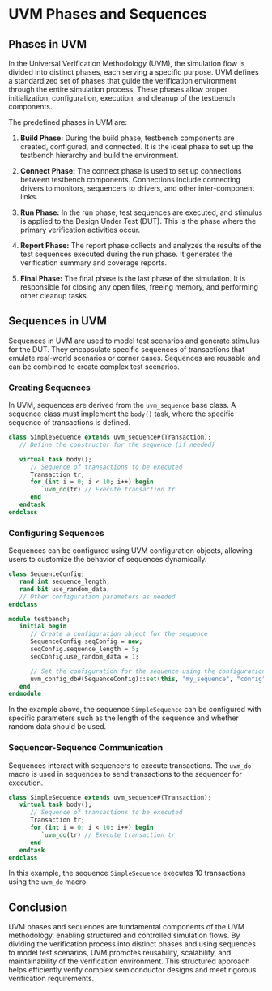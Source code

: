 # UVM Phases and Sequences

## Phases in UVM

In the Universal Verification Methodology (UVM), the simulation flow is divided into distinct phases, each serving a specific purpose. UVM defines a standardized set of phases that guide the verification environment through the entire simulation process. These phases allow proper initialization, configuration, execution, and cleanup of the testbench components.

The predefined phases in UVM are:

1. **Build Phase:** During the build phase, testbench components are created, configured, and connected. It is the ideal phase to set up the testbench hierarchy and build the environment.

2. **Connect Phase:** The connect phase is used to set up connections between testbench components. Connections include connecting drivers to monitors, sequencers to drivers, and other inter-component links.

3. **Run Phase:** In the run phase, test sequences are executed, and stimulus is applied to the Design Under Test (DUT). This is the phase where the primary verification activities occur.

4. **Report Phase:** The report phase collects and analyzes the results of the test sequences executed during the run phase. It generates the verification summary and coverage reports.

5. **Final Phase:** The final phase is the last phase of the simulation. It is responsible for closing any open files, freeing memory, and performing other cleanup tasks.

## Sequences in UVM

Sequences in UVM are used to model test scenarios and generate stimulus for the DUT. They encapsulate specific sequences of transactions that emulate real-world scenarios or corner cases. Sequences are reusable and can be combined to create complex test scenarios.

### Creating Sequences

In UVM, sequences are derived from the `uvm_sequence` base class. A sequence class must implement the `body()` task, where the specific sequence of transactions is defined.

```systemverilog
class SimpleSequence extends uvm_sequence#(Transaction);
   // Define the constructor for the sequence (if needed)

   virtual task body();
      // Sequence of transactions to be executed
      Transaction tr;
      for (int i = 0; i < 10; i++) begin
         `uvm_do(tr) // Execute transaction tr
      end
   endtask
endclass
```

### Configuring Sequences

Sequences can be configured using UVM configuration objects, allowing users to customize the behavior of sequences dynamically.

```systemverilog
class SequenceConfig;
   rand int sequence_length;
   rand bit use_random_data;
   // Other configuration parameters as needed
endclass

module testbench;
   initial begin
      // Create a configuration object for the sequence
      SequenceConfig seqConfig = new;
      seqConfig.sequence_length = 5;
      seqConfig.use_random_data = 1;

      // Set the configuration for the sequence using the configuration database
      uvm_config_db#(SequenceConfig)::set(this, "my_sequence", "config", seqConfig);
   end
endmodule
```

In the example above, the sequence `SimpleSequence` can be configured with specific parameters such as the length of the sequence and whether random data should be used.

### Sequencer-Sequence Communication

Sequences interact with sequencers to execute transactions. The `uvm_do` macro is used in sequences to send transactions to the sequencer for execution.

```systemverilog
class SimpleSequence extends uvm_sequence#(Transaction);
   virtual task body();
      // Sequence of transactions to be executed
      Transaction tr;
      for (int i = 0; i < 10; i++) begin
         `uvm_do(tr) // Execute transaction tr
      end
   endtask
endclass
```

In this example, the sequence `SimpleSequence` executes 10 transactions using the `uvm_do` macro.

## Conclusion

UVM phases and sequences are fundamental components of the UVM methodology, enabling structured and controlled simulation flows. By dividing the verification process into distinct phases and using sequences to model test scenarios, UVM promotes reusability, scalability, and maintainability of the verification environment. This structured approach helps efficiently verify complex semiconductor designs and meet rigorous verification requirements.
